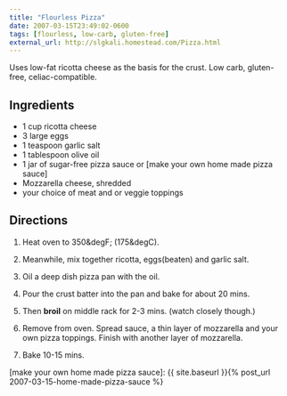 ```yaml
---
title: "Flourless Pizza"
date: 2007-03-15T23:49:02-0600
tags: [flourless, low-carb, gluten-free]
external_url: http://slgkali.homestead.com/Pizza.html
---
```

Uses low-fat ricotta cheese as the basis for the crust. Low carb, gluten-free, celiac-compatible.


## Ingredients

* 1 cup ricotta cheese
* 3 large eggs
* 1 teaspoon garlic salt
* 1 tablespoon olive oil
* 1 jar of sugar-free pizza sauce or [make your own home made pizza sauce]
* Mozzarella cheese, shredded
* your choice of meat and or veggie toppings


## Directions

1.  Heat oven to 350&degF; (175&degC).

1.  Meanwhile, mix together ricotta, eggs(beaten) and garlic salt.

1.  Oil a deep dish pizza pan with the oil.

1.  Pour the crust batter into the pan and bake for about 20 mins.

1.  Then **broil** on middle rack for 2-3 mins. (watch closely though.)

1.  Remove from oven. Spread sauce, a thin layer of mozzarella and your own pizza toppings. Finish with another layer of mozzarella.

1.  Bake 10-15 mins.


[make your own home made pizza sauce]: {{ site.baseurl }}{% post_url 2007-03-15-home-made-pizza-sauce %}
